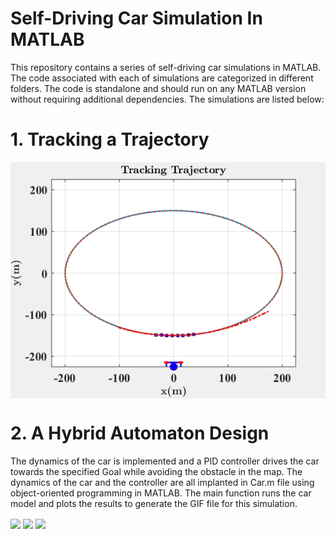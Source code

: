# Self-Driving Car Simulation In MATLAB
This repository contains a series of self-driving car simulations in MATLAB. The code associated with each of simulations are categorized in different folders. The code is standalone and should run on any MATLAB version without requiring additional dependencies. The simulations are listed below:
# 1. Tracking a Trajectory
<img src = "Tracking_Trajectory/Tracking.gif" align="center" >


# 2. A Hybrid Automaton Design
The dynamics of the car is implemented and a PID controller drives the car towards the specified Goal while avoiding the obstacle in the map.
The dynamics of the car and the controller are all implanted in Car.m file using object-oriented programming in MATLAB. The main function runs the car model and plots the results to generate the GIF file for this simulation.

<img src = "Path Planning/car-heading-1.5708.gif" align="center" >
<img src = "Path Planning/car-heading0.gif" align="center" >
<img src = "Path Planning/Larger_obstacle.gif" align="center" >
